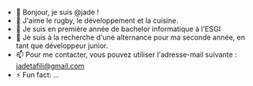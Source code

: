 - 👋 Bonjour, je suis @jade !
- 👀 J'aime le rugby, le développement et la cuisine.
- 🌱 Je suis en première année de bachelor informatique à l'ESGI
- 💞️ Je suis à la recherche d'une alternance pour ma seconde année, en tant que développeur junior.
- 📫 Pour me contacter, vous pouvez utiliser l'adresse-mail suivante : jadetafili@gmail.com
- ⚡ Fun fact: ...

<!---
jade6taf/jade6taf is a ✨ special ✨ repository because its `README.md` (this file) appears on your GitHub profile.
You can click the Preview link to take a look at your changes.
--->
